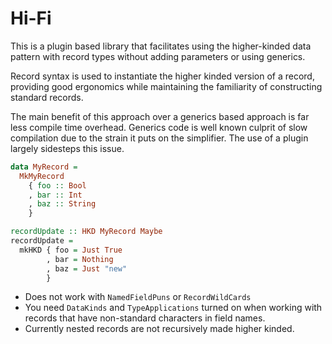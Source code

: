 # Hi-Fi

This is a plugin based library that facilitates using the higher-kinded
data pattern with record types without adding parameters or using
generics.

Record syntax is used to instantiate the higher kinded version of a record,
providing good ergonomics while maintaining the familiarity of constructing
standard records.

The main benefit of this approach over a generics based approach is far less
compile time overhead. Generics code is well known culprit of slow compilation
due to the strain it puts on the simplifier. The use of a plugin largely
sidesteps this issue.

```haskell
data MyRecord =
  MkMyRecord
    { foo :: Bool
    , bar :: Int
    , baz :: String
    }

recordUpdate :: HKD MyRecord Maybe
recordUpdate =
  mkHKD { foo = Just True
        , bar = Nothing
        , baz = Just "new"
        }
```

- Does not work with `NamedFieldPuns` or `RecordWildCards`
- You need `DataKinds` and `TypeApplications` turned on when working with
  records that have non-standard characters in field names.
- Currently nested records are not recursively made higher kinded.
